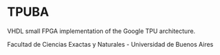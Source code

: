 # TPUBA
VHDL small FPGA implementation of the Google TPU architecture.

Facultad de Ciencias Exactas y Naturales - Universidad de Buenos Aires
